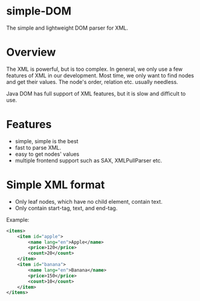simple-DOM
==========

The simple and lightweight DOM parser for XML.

Overview
==========

The XML is powerful, but is too complex.
In general, we only use a few features of XML in our development.
Most time, we only want to find nodes and get their values.
The node's order, relation etc. usually needless.

Java DOM has full support of XML features, but it is slow and difficult to use.

Features
=========

* simple, simple is the best
* fast to parse XML.
* easy to get nodes' values
* multiple frontend support such as SAX, XMLPullParser etc.

Simple XML format
==========

* Only leaf nodes, which have no child element, contain text.
* Only contain start-tag, text, and end-tag.

Example:

```xml
<items>
    <item id="apple">
        <name lang="en">Apple</name>
        <price>120</price>
        <count>20</count>
    </item>
    <item id="banana">
        <name lang="en">Banana</name>
        <price>150</price>
        <count>10</count>
    </item>
</items>
```



